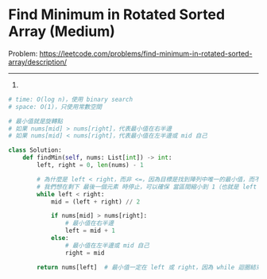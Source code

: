 Find Minimum in Rotated Sorted Array (Medium)
===

Problem: https://leetcode.com/problems/find-minimum-in-rotated-sorted-array/description/

---

1.
```python
# time: O(log n)，使用 binary search
# space: O(1)，只使用常數空間

# 最小值就是旋轉點
# 如果 nums[mid] > nums[right]，代表最小值在右半邊
# 如果 nums[mid] < nums[right]，代表最小值在左半邊或 mid 自己

class Solution:
    def findMin(self, nums: List[int]) -> int:
        left, right = 0, len(nums) - 1

        # 為什麼是 left < right，而非 <=，因為目標是找到陣列中唯一的最小值，而不是找一個可能重複的元素或確認某值是否存在
        # 我們想在剩下 最後一個元素 時停止，可以確保 當區間縮小到 1（也就是 left == right）時就跳出回傳答案
        while left < right:  
            mid = (left + right) // 2

            if nums[mid] > nums[right]:
                # 最小值在右半邊
                left = mid + 1
            else:
                # 最小值在左半邊或 mid 自己
                right = mid

        return nums[left]  # 最小值一定在 left 或 right，因為 while 迴圈結束時 left == right
```
